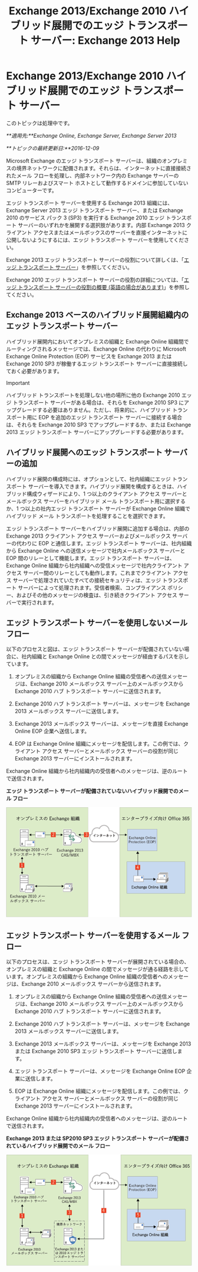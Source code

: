 ﻿---
title: 'Exchange 2013/Exchange 2010 ハイブリッド展開でのエッジ トランスポート サーバー: Exchange 2013 Help'
TOCTitle: Exchange 2013/Exchange 2010 ハイブリッド展開でのエッジ トランスポート サーバー
ms:assetid: 924f895e-5987-48d0-b113-9d26dcbcdae0
ms:mtpsurl: https://technet.microsoft.com/ja-jp/library/Dn393965(v=EXCHG.150)
ms:contentKeyID: 59635071
ms.date: 01/11/2018
mtps_version: v=EXCHG.150
ms.translationtype: HT
---

# Exchange 2013/Exchange 2010 ハイブリッド展開でのエッジ トランスポート サーバー

このトピックは処理中です。  

_**適用先:**Exchange Online, Exchange Server, Exchange Server 2013_

_**トピックの最終更新日:**2016-12-09_

Microsoft Exchange のエッジ トランスポート サーバーは、組織のオンプレミスの境界ネットワークに配備されます。それらは、インターネットに直接接続されたメール フローを処理し、内部ネットワーク内の Exchange サーバーの SMTP リレーおよびスマート ホストとして動作するドメインに参加していないコンピューターです。

エッジ トランスポート サーバーを使用する Exchange 2013 組織には、Exchange Server 2013 エッジ トランスポート サーバー、または Exchange 2010 のサービス パック 3 (SP3) を実行する Exchange 2010 エッジ トランスポート サーバーのいずれかを展開する選択肢があります。内部 Exchange 2013 クライアント アクセスまたはメールボックスのサーバーを直接インターネットに公開しないようにするには、エッジ トランスポート サーバーを使用してください。

Exchange 2013 エッジ トランスポート サーバーの役割について詳しくは、「[エッジ トランスポート サーバー](https://technet.microsoft.com/ja-jp/library/bb124701\(v=exchg.150\))」を参照してください。

Exchange 2010 エッジ トランスポート サーバーの役割の詳細については、「[エッジ トランスポート サーバーの役割の概要 (英語の場合があります)](http://go.microsoft.com/fwlink/p/?linkid=183473)」を参照してください。

## Exchange 2013 ベースのハイブリッド展開組織内のエッジ トランスポート サーバー

ハイブリッド展開内においてオンプレミスの組織と Exchange Online 組織間でルーティングされるメッセージでは、Exchange Online の代わりに Microsoft Exchange Online Protection (EOP) サービスを Exchange 2013 または Exchange 2010 SP3 が稼働するエッジ トランスポート サーバーに直接接続しておく必要があります。


> [!IMPORTANT]
> ハイブリッド トランスポートを処理しない他の場所に他の Exchange 2010 エッジ トランスポート サーバーがある場合は、それらを Exchange 2010 SP3 にアップグレードする必要はありません。ただし、将来的に、ハイブリッド トランスポート用に EOP を追加のエッジ トランスポート サーバーに接続する場合は、それらを Exchange 2010 SP3 でアップグレードするか、または Exchange 2013 エッジ トランスポート サーバーにアップグレードする必要があります。



## ハイブリッド展開へのエッジ トランスポート サーバーの追加

ハイブリッド展開の構成時には、オプションとして、社内組織にエッジ トランスポート サーバーを導入できます。ハイブリッド展開を構成するときは、ハイブリッド構成ウィザードにより、1 つ以上のクライアント アクセス サーバーとメールボックス サーバーをハイブリッド メール トランスポート用に選択するか、1 つ以上の社内エッジ トランスポート サーバーが Exchange Online 組織でハイブリッド メール トランスポートを処理することを選択できます。

エッジ トランスポート サーバーをハイブリッド展開に追加する場合は、内部の Exchange 2013 クライアント アクセス サーバーおよびメールボックス サーバーの代わりに EOP と通信します。エッジ トランスポート サーバーは、社内組織から Exchange Online への送信メッセージで社内メールボックス サーバーと EOP 間のリレーとして機能します。エッジ トランスポート サーバーは、Exchange Online 組織から社内組織への受信メッセージで社内クライアント アクセス サーバー間のリレーとしても動作します。これまでクライアント アクセス サーバーで処理されていたすべての接続セキュリティは、エッジ トランスポート サーバーによって処理されます。受信者検索、コンプライアンス ポリシー、およびその他のメッセージの検査は、引き続きクライアント アクセス サーバーで実行されます。

## エッジ トランスポート サーバーを使用しないメール フロー

以下のプロセスと図は、エッジ トランスポート サーバーが配備されていない場合に、社内組織と Exchange Online との間でメッセージが経由するパスを示しています。

1.  オンプレミスの組織から Exchange Online 組織の受信者への送信メッセージは、Exchange 2010 メールボックス サーバー上のメールボックスから Exchange 2010 ハブ トランスポート サーバーに送信されます。

2.  Exchange 2010 ハブ トランスポート サーバーは、メッセージを Exchange 2013 メールボックス サーバーに送信します。

3.  Exchange 2013 メールボックス サーバーは、メッセージを直接 Exchange Online EOP 企業へ送信します。

4.  EOP は Exchange Online 組織にメッセージを配信します。この例では、クライアント アクセス サーバーとメールボックス サーバーの役割が同じ Exchange 2013 サーバーにインストールされます。

Exchange Online 組織から社内組織内の受信者へのメッセージは、逆のルートで送信されます。

**エッジ トランスポート サーバーが配備されていないハイブリッド展開でのメール フロー**

![エッジ トランスポート サーバーを使用しないオンプレミス](images/Dn393965.37bbe430-b157-4f52-83da-6d44f4459425(EXCHG.150).png "エッジ トランスポート サーバーを使用しないオンプレミス")

## エッジ トランスポート サーバーを使用するメール フロー

以下のプロセスは、エッジ トランスポート サーバーが展開されている場合の、オンプレミスの組織と Exchange Online の間でメッセージが通る経路を示しています。オンプレミスの組織から Exchange Online 組織の受信者へのメッセージは、Exchange 2010 メールボックス サーバーから送信されます。

1.  オンプレミスの組織から Exchange Online 組織の受信者への送信メッセージは、Exchange 2010 メールボックス サーバー上のメールボックスから Exchange 2010 ハブ トランスポート サーバーに送信されます。

2.  Exchange 2010 ハブ トランスポート サーバーは、メッセージを Exchange 2013 メールボックス サーバーに送信します。

3.  Exchange 2013 メールボックス サーバーは、メッセージを Exchange 2013 または Exchange 2010 SP3 エッジ トランスポート サーバーに送信します。

4.  エッジ トランスポート サーバーは、メッセージを Exchange Online EOP 企業に送信します。

5.  EOP は Exchange Online 組織にメッセージを配信します。この例では、クライアント アクセス サーバーとメールボックス サーバーの役割が同じ Exchange 2013 サーバーにインストールされます。

Exchange Online 組織から社内組織内の受信者へのメッセージは、逆のルートで送信されます。

**Exchange 2013 または SP2010 SP3 エッジ トランスポート サーバーが配備されているハイブリッド展開でのメール フロー**

![エッジ トランスポート サーバーを使用したオンプレミス](images/Dn393965.f1039133-249b-401d-bd39-3672442a06c9(EXCHG.150).png "エッジ トランスポート サーバーを使用したオンプレミス")

